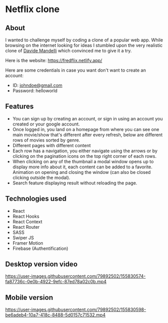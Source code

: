 # Netflix clone

## About

I wanted to challenge myself by coding a clone of a popular web app. While browsing on the internet looking for ideas I stumbled upon the very realistic clone of [Davide Mandelli](https://github.com/Th3Wall) which convinced me to give it a try.

Here is the website: https://fredflix.netlify.app/

Here are some credentials in case you want don't want to create an account:
- ID: johndoe@gmail.com
- Password: helloworld

## Features

- You can sign up by creating an account, or sign in using an account you created or your google account.
- Once logged in, you land on a homepage from where you can see one main movie/show that's different after every refresh, below are different rows of movies sorted by genre.
- Different pages with different content
- Each row has a navigation, you either navigate using the arrows or by clicking on the pagination icons on the top right corner of each rows.
- When clicking on any of the thumbnail a modal window opens up to display more info about it, each content can be added to a favorite. Animation on opening and closing the window (can also be closed clicking outside the modal).
- Search feature displaying result without reloading the page.

## Technologies used

- React
- React Hooks
- React Context
- React Router
- SASS
- Swiper JS
- Framer Motion
- Firebase (Authentification)

## Desktop version video

https://user-images.githubusercontent.com/79892502/155830574-fa87736c-0e0b-4922-9efc-87ed78a02c0b.mp4

## Mobile version

https://user-images.githubusercontent.com/79892502/155830598-be6adeb4-10a7-418c-8488-5d0157c71532.mp4
